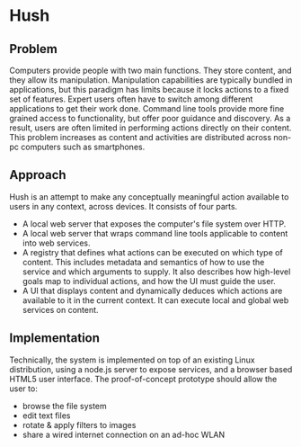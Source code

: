 # Hush


## Problem

Computers provide people with two main functions. They store content, and they allow its manipulation. Manipulation capabilities are typically bundled in applications, but this paradigm has limits because it locks actions to a fixed set of features. Expert users often have to switch among different applications to get their work done. Command line tools provide more fine grained access to functionality, but offer poor guidance and discovery. As a result, users are often limited in performing actions directly on their content. This problem increases as content and activities are distributed across non-pc computers such as smartphones.

## Approach
Hush is an attempt to make any conceptually meaningful action available to users in any context, across devices. It consists of four parts.

* A local web server that exposes the computer's file system over HTTP.
* A local web server that wraps command line tools applicable to content into web services.
* A registry that defines what actions can be executed on which type of content. This includes metadata and semantics of how to use the service and which arguments to supply. It also describes how high-level goals map to individual actions, and how the UI must guide the user.
* A UI that displays content and dynamically deduces which actions are available to it in the current context. It can execute local and global web services on content.

## Implementation

Technically, the system is implemented on top of an existing Linux distribution, using a node.js server to expose services, and a browser based HTML5 user interface. The proof-of-concept prototype should allow the user to:

 - browse the file system
 - edit text files
 - rotate & apply filters to images
 - share a wired internet connection on an ad-hoc WLAN
